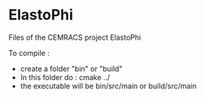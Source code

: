 # ElastoPhi
Files of the CEMRACS project ElastoPhi


To compile : 
- create a folder "bin" or "build"
- In this folder do : cmake ../
- the executable will be bin/src/main or build/src/main
